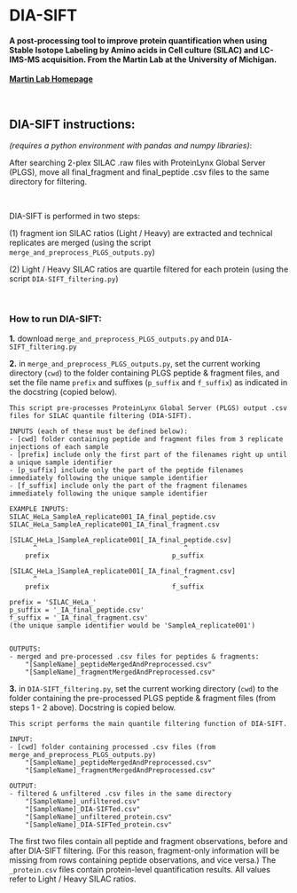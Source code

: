 # DIA-SIFT
#### A post-processing tool to improve protein quantification when using Stable Isotope Labeling by Amino acids in Cell culture (SILAC) and LC-IMS-MS acquisition. From the Martin Lab at the University of Michigan.

**[Martin Lab Homepage](https://sites.google.com/umich.edu/brentmartinlab/home)**

<br />  

## DIA-SIFT instructions:
*(requires a python environment with pandas and numpy libraries)*:

After searching 2-plex SILAC .raw files with ProteinLynx Global Server (PLGS), move all final_fragment and final_peptide .csv files to the same directory for filtering.

<br />

DIA-SIFT is performed in two steps:  

(1) fragment ion SILAC ratios (Light / Heavy) are extracted and technical replicates are merged (using the script `merge_and_preprocess_PLGS_outputs.py`)

(2) Light / Heavy SILAC ratios are quartile filtered for each protein (using the script `DIA-SIFT_filtering.py`)

<br /> 

### How to run DIA-SIFT:

**1.** download `merge_and_preprocess_PLGS_outputs.py` and `DIA-SIFT_filtering.py`

**2.** in `merge_and_preprocess_PLGS_outputs.py`, set the current working directory (`cwd`) to the folder containing PLGS peptide & fragment files, and set the file name `prefix` and suffixes (`p_suffix` and `f_suffix`) as indicated in the docstring (copied below).

```
This script pre-processes ProteinLynx Global Server (PLGS) output .csv files for SILAC quantile filtering (DIA-SIFT).

INPUTS (each of these must be defined below):
- [cwd] folder containing peptide and fragment files from 3 replicate injections of each sample
- [prefix] include only the first part of the filenames right up until a unique sample identifier
- [p_suffix] include only the part of the peptide filenames immediately following the unique sample identifier
- [f_suffix] include only the part of the fragment filenames immediately following the unique sample identifier

EXAMPLE INPUTS:
SILAC_HeLa_SampleA_replicate001_IA_final_peptide.csv
SILAC_HeLa_SampleA_replicate001_IA_final_fragment.csv

[SILAC_HeLa_]SampleA_replicate001[_IA_final_peptide.csv]
      ^                                     ^
    prefix                               p_suffix
    
[SILAC_HeLa_]SampleA_replicate001[_IA_final_fragment.csv]
      ^                                     ^
    prefix                               f_suffix
    
prefix = 'SILAC_HeLa_'
p_suffix = '_IA_final_peptide.csv'
f_suffix = '_IA_final_fragment.csv'
(the unique sample identifier would be 'SampleA_replicate001')


OUTPUTS:
- merged and pre-processed .csv files for peptides & fragments:
    "[SampleName]_peptideMergedAndPreprocessed.csv"
    "[SampleName]_fragmentMergedAndPreprocessed.csv"
```

**3.** in `DIA-SIFT_filtering.py`, set the current working directory (`cwd`) to the folder containing the pre-processed PLGS peptide & fragment files (from steps 1 - 2 above). Docstring is copied below.

```
This script performs the main quantile filtering function of DIA-SIFT. 

INPUT:
- [cwd] folder containing processed .csv files (from merge_and_preprocess_PLGS_outputs.py)
    "[SampleName]_peptideMergedAndPreprocessed.csv"
    "[SampleName]_fragmentMergedAndPreprocessed.csv"
    
OUTPUT:
- filtered & unfiltered .csv files in the same directory
    "[SampleName]_unfiltered.csv"
    "[SampleName]_DIA-SIFTed.csv"
    "[SampleName]_unfiltered_protein.csv"
    "[SampleName]_DIA-SIFTed_protein.csv"
```

The first two files contain all peptide and fragment observations, before and after DIA-SIFT filtering. (For this reason, fragment-only information will be missing from rows containing peptide observations, and vice versa.) The `_protein.csv` files contain protein-level quantification results. All values refer to Light / Heavy SILAC ratios.
